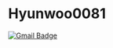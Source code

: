 # Hyunwoo0081

[![Gmail Badge](https://img.shields.io/badge/Gmail-D14836?style=flat&logo=Gmail&logoColor=white)](mailto:hyunwoo0081@gmail.com)

<!--img align='right' src="http://mazassumnida.wtf/api/v2/generate_badge?boj=hyunwoo0081"!-->
